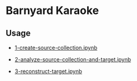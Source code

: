 # Barnyard Karaoke


## Usage

-   [1-create-source-collection.ipynb](https://colab.research.google.com/drive/1wqkDuPQbCzUdPbveOz_Bgyqxs9kJXYHB)

-   [2-analyze-source-collection-and-target.ipynb](https://colab.research.google.com/drive/11hTy4Q2TDezYoMY0_5tC7dixLiIn-fFa)

-   [3-reconstruct-target.ipynb](https://colab.research.google.com/drive/1KPA-xwfdaId7t21swNOF3AEbng2yvzwH)
